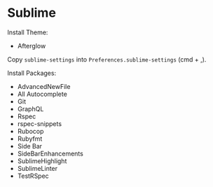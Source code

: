 # Sublime

Install Theme:
- Afterglow

Copy `sublime-settings` into `Preferences.sublime-settings` (cmd + ,).

Install Packages:
- AdvancedNewFile
- All Autocomplete
- Git
- GraphQL
- Rspec
- rspec-snippets
- Rubocop
- Rubyfmt
- Side Bar
- SideBarEnhancements
- SublimeHighlight
- SublimeLinter
- TestRSpec

